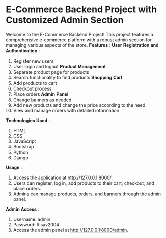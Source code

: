 # E-Commerce Backend Project with Customized Admin Section
Welcome to the E-Commerce Backend Project! This project features a comprehensive e-commerce platform with a robust admin section for managing various aspects of the store.
𝐅𝐞𝐚𝐭𝐮𝐫𝐞𝐬 :
𝐔𝐬𝐞𝐫 𝐑𝐞𝐠𝐢𝐬𝐭𝐫𝐚𝐭𝐢𝐨𝐧 𝐚𝐧𝐝 𝐀𝐮𝐭𝐡𝐞𝐧𝐭𝐢𝐜𝐚𝐭𝐢𝐨𝐧 :
1) Register new users
2) User login and logout
𝐏𝐫𝐨𝐝𝐮𝐜𝐭 𝐌𝐚𝐧𝐚𝐠𝐞𝐦𝐞𝐧𝐭
1) Separate product page for products
2) Search functionality to find products
𝐒𝐡𝐨𝐩𝐩𝐢𝐧𝐠 𝐂𝐚𝐫𝐭
1) Add products to cart
2) Checkout process
3) Place orders
𝐀𝐝𝐦𝐢𝐧 𝐏𝐚𝐧𝐞𝐥
1) Change banners as needed
2) Add new products and change the price according to the need 
3) View and manage orders with detailed information

𝐓𝐞𝐜𝐡𝐧𝐨𝐥𝐨𝐠𝐢𝐞𝐬 𝐔𝐬𝐞𝐝 :
1) HTML
2) CSS
3) JavaScript
4) Bootstrap
5) Python
6) Django

𝐔𝐬𝐚𝐠𝐞 :
1) Access the application at http://127.0.0.1:8000/.
2) Users can register, log in, add products to their cart, checkout, and place orders.
3) Admins can manage products, orders, and banners through the admin panel.

𝐀𝐝𝐦𝐢𝐧 𝐀𝐜𝐜𝐞𝐬𝐬 :
1) Username: admin
2) Password: Risav2004
3) Access the admin panel at http://127.0.0.1:8000/admin.
